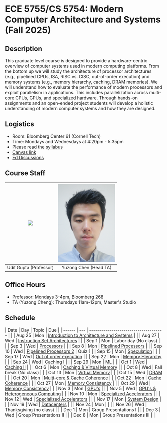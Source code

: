 # ECE 5755/CS 5754: Modern Computer Architecture and Systems (Fall 2025)

## Description

This graduate level course is designed to provide a hardware-centric overview
of computer systems used in modern computing platforms. From the bottom up we
will study the architecture of processor architectures (e.g., pipelined CPUs,
ISA, RISC vs. CISC, out-of-order execution) and memory systems (e.g., memory
hierarchy, caching, DRAM memories). We will understand how to evaluate the
performance of modern processors and exploit parallelism in applications. This
includes parallelization across multi-core CPUs, GPUs, and specialized
hardware. Through hands-on assignments and an open-ended project students will
develop a holistic understanding of modern computer systems and how they are
designed.

## Logistics

- Room: Bloomberg Center 61 (Cornell Tech)
- Time: Mondays and Wednesdays at 4:20pm - 5:35pm
- Please read the [syllabus](https://docs.google.com/document/d/1c3XmxlrQVNDE0xnss6sSYF0FWYahS39ED0Aa_sZlrto/edit?tab=t.0)
- [Canvas link](https://canvas.cornell.edu/courses/79802)
- [Ed Discussions](https://edstem.org/us/join/rsaC57)

## Course Staff


| <img src="https://ugupta.com/assets/images/uditgupta.jpeg" height="250"> | <img src="assets/images/YuzongChen.jpg" height="250"> |
| :-------------:                                                          | :-------------:                                    |
| Udit Gupta (Professor)                                                   |  Yuzong Chen (Head TA)                             |


## Office Hours

- Professor: Mondays 3-4pm, Bloomberg 268
- TA (Yuzong Cheng): Thursdays 11am-12pm, Master's Studio

## Schedule

| Date   | Day | Topic                                                                                                                                                                                  | Due    |
| ------ | --- | -------------------------------------                                                                                                                                                  |        |
| Aug 25 | Mon | [Introduction to Architecture and Systems](https://docs.google.com/presentation/d/1iWE0mlFB6MHS6uKCTPtrDbCzkv50LoAD/edit?usp=drive_link&ouid=103169723489519509705&rtpof=true&sd=true) |        |
| Aug 27 | Wed | [Instruction Set Architectures](https://docs.google.com/presentation/d/1g17B--Wml53LKAZ3AtEccz1kb0Al1pFU/edit?usp=drive_link&ouid=103169723489519509705&rtpof=true&sd=true)            |        |
| Sep 1  | Mon | Labor day (No class)                                                                                                                                                                   |        |
| Sep 3  | Wed | [Processors](https://docs.google.com/presentation/d/111jzli5jXBckDM-ynguMXW2vv7xjHtaz/edit?usp=drive_link&ouid=103169723489519509705&rtpof=true&sd=true)                               |        |
| Sep 8  | Mon | [Pipelined Processors]()                                                                                                                                                               |        |
| Sep 10 | Wed | [Pipelined Processors 2]()                                                                                                                                                             | Quiz 1 |
| Sep 15 | Mon | [Speculation]()                                                                                                                                                                        |        |
| Sep 17 | Wed | [Out of order execution]()                                                                                                                                                             |        |
| Sep 22 | Mon | [Memory Hierarchy]()                                                                                                                                                                   |        |
| Sep 24 | Wed | [Caching I]()                                                                                                                                                                          |        |
| Sep 29 | Mon | [ML]()                                                                                                                                                                                 |        |
| Oct 1  | Wed | [Caching II]()                                                                                                                                                                         |        |
| Oct 6  | Mon | [Caching & Virtual Memory]()                                                                                                                                                           |        |
| Oct 8  | Wed | Fall break (No class)                                                                                                                                                                  |        |
| Oct 13 | Mon | [Virtual Memory]()                                                                                                                                                                     |        |
| Oct 15 | Wed | [DRAM]()                                                                                                                                                                               |        |
| Oct 20 | Mon | [Multi-core & Cache Coherence]()                                                                                                                                                       |        |
| Oct 22 | Mon | [Cache Coherence]()                                                                                                                                                                    |        |
| Oct 27 | Mon | [Memory Consistency]()                                                                                                                                                                 |        |
| Oct 29 | Wed | [Memory Consistency]()                                                                                                                                                                 |        |
| Nov 3  | Mon | [GPU's]()                                                                                                                                                                              |        |
| Nov 5  | Wed | [GPU's & Heterogeneous Computing]()                                                                                                                                                    |        |
| Nov 10 | Mon | [Specialized Accelerators]()                                                                                                                                                           |        |
| Nov 12 | Wed | [Specialized Accelerators]()                                                                                                                                                           |        |
| Nov 17 | Mon | [System Design]()                                                                                                                                                                      |        |
| Nov 19 | Wed | [Datacenters]()                                                                                                                                                                        |        |
| Nov 24 | Mon |                                                                                                                                                                                        |        |
| Nov 26 | Wed | Thanksgiving (no class)                                                                                                                                                                |        |
| Dec 1  | Mon | Group Presentations I                                                                                                                                                                  |        |
| Dec 3  | Wed | Group Presentations II                                                                                                                                                                 |        |
| Dec 8  | Mon | Group Presentations III                                                                                                                                                                |        |
